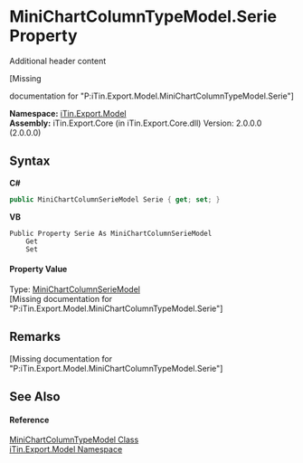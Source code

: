 # MiniChartColumnTypeModel.Serie Property 
Additional header content 

\[Missing <summary> documentation for "P:iTin.Export.Model.MiniChartColumnTypeModel.Serie"\]

**Namespace:**&nbsp;<a href="N_iTin_Export_Model">iTin.Export.Model</a><br />**Assembly:**&nbsp;iTin.Export.Core (in iTin.Export.Core.dll) Version: 2.0.0.0 (2.0.0.0)

## Syntax

**C#**<br />
``` C#
public MiniChartColumnSerieModel Serie { get; set; }
```

**VB**<br />
``` VB
Public Property Serie As MiniChartColumnSerieModel
	Get
	Set
```


#### Property Value
Type: <a href="T_iTin_Export_Model_MiniChartColumnSerieModel">MiniChartColumnSerieModel</a><br />\[Missing <value> documentation for "P:iTin.Export.Model.MiniChartColumnTypeModel.Serie"\]

## Remarks
\[Missing <remarks> documentation for "P:iTin.Export.Model.MiniChartColumnTypeModel.Serie"\]

## See Also


#### Reference
<a href="T_iTin_Export_Model_MiniChartColumnTypeModel">MiniChartColumnTypeModel Class</a><br /><a href="N_iTin_Export_Model">iTin.Export.Model Namespace</a><br />